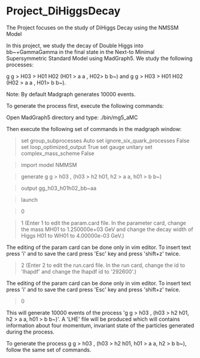 # Project_DiHiggsDecay
The Project focuses on the study of DiHiggs Decay using the NMSSM Model

In this project, we study the decay of Double Higgs into bb~+GammaGamma in the final state in the Next-to Minimal Supersymmetric Standard Model using MadGraph5. We study the following processes:

g g > H03 > H01 H02 (H01 > a a , H02> b b~) and  g g > H03 > H01 H02 (H02 > a a , H01> b b~).

Note: By default Madgraph generates 10000 events.

To generate the process first, execute the following commands:

Open MadGraph5 directory and type: ./bin/mg5_aMC


Then execute the following set of commands in the madgraph window:

>set group_subprocesses Auto
>set ignore_six_quark_processes False
>set loop_optimized_output True
>set gauge unitary
>set complex_mass_scheme False

>import model NMMSM


>generate g g > h03 , (h03 > h2 h01, h2 > a a, h01 > b b~)

>output gg_h03_h01h02_bb~aa

>launch

>0

>1 (Enter 1 to edit the param.card file. In the parameter card, change the mass MH01 to 1.250000e+03 GeV and change the decay width of Higgs H01 to WH01 to 4.00000e-03 GeV.)

The editing of the param card can be done only in vim editor. To insert text press 'i' and to save the card press 'Esc' key and press 'shift+z' twice. 


>2 (Enter 2 to edit the run.card file. In the run card, change the id to 'lhapdf' and change the lhapdf id to '292600'.)

The editing of the param card can be done only in vim editor. To insert text press 'i' and to save the card press 'Esc' key and press 'shift+z' twice.

>0

 
This will generate 10000 events of the process 'g g > h03 , (h03 > h2 h01, h2 > a a, h01 > b b~)'. A 'LHE' file will be produced which will contains information about four momentum, invariant state of the particles generated during the process.    

To generate the process  g g > h03 , (h03 > h2 h01, h01 > a a, h2 > b b~), follow the same set of commands.
